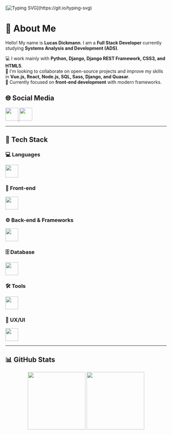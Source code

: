 [![Typing SVG](https://readme-typing-svg.herokuapp.com?font=Fira+Code&size=14&pause=1000&color=E94D5F&width=435&lines=Olá+DEV.+Bem-vindo+ao+meu+GitHub!+Bora+codificar!;Prazer%2C+meu+nome+%C3%A9+Lucas+Dickmann.)](https://git.io/typing-svg)

# 👋 About Me  
Hello! My name is **Lucas Dickmann**. I am a **Full Stack Developer** currently studying **Systems Analysis and Development (ADS)**.  

💻 I work mainly with **Python, Django, Django REST Framework, CSS3, and HTML5**.  
🚀 I'm looking to collaborate on open-source projects and improve my skills in **Vue.js, React, Node.js, SQL, Sass, Django, and Quasar**.  
📌 Currently focused on **front-end development** with modern frameworks.  

## 🌐 Social Media

<div align="left">
  <a href="https://www.linkedin.com/in/lucas-dickmann" target="_blank">
    <img src="https://skillicons.dev/icons?i=linkedin" height="40" />
  </a>
  <a href="https://www.instagram.com/luksdickmann" target="_blank">
    <img src="https://skillicons.dev/icons?i=instagram" height="40" />
  </a>
</div>

---

## 🚀 Tech Stack  

### 💻 Languages  
<div align="left">
  <img src="https://skillicons.dev/icons?i=python,js,typescript" height="40"/>
</div>

### 🎨 Front-end  
<div align="left">
  <img src="https://skillicons.dev/icons?i=html,css,sass,vue,react,quasar" height="40"/>
</div>

### ⚙️ Back-end & Frameworks  
<div align="left">
  <img src="https://skillicons.dev/icons?i=django,nodejs" height="40"/>
</div>

### 🗄 Database
<div align="left">
  <img
src="https://skillicons.dev/icons?i=postgresql,mongodb" height="40"/>
</div>

### 🛠️ Tools  
<div align="left">
  <img src="https://skillicons.dev/icons?i=git,github,postman,vscode,pycharm" height="40"/>
</div>

### 🎨 UX/UI  
<div align="left">
  <img src="https://skillicons.dev/icons?i=figma" height="40"/>
</div>

---

## 📊 GitHub Stats  
<div align="center">
  <img height="180em" src="https://github-readme-streak-stats.herokuapp.com/?user=ldickmann&theme=blueberry&hide_border=true" />
  <img height="180em" src="https://github-readme-stats.vercel.app/api/top-langs/?username=ldickmann&theme=blueberry&layout=compact&hide_border=true" />
</div>
